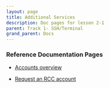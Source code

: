 ```yaml
---
layout: page
title: Additional Services
description: Doc pages for lesson 2-1
parent: Track 1- SSH/Terminal
grand_parent: Docs
---
```


### Reference Documentation Pages

- <a href="https://its.fsu.edu/research/rcc-user-accounts">Accounts overview</a>

- <a href="https://acct.rcc.fsu.edu/manage/login">Request an RCC account</a>
